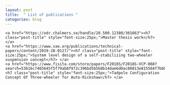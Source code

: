 ```yaml
---
layout: post
title:  " List of publications "
categories: blog
---
```


<div class="contents">

    <a href="https://odr.chalmers.se/handle/20.500.12380/301663"><h7 class="post-title" style="font-size:25px;">Master thesis work</h7> </a>
    <a href="https://www.sae.org/publications/technical-papers/content/2019-28-0127/"><h7 class="post-title" style="font-size:25px;">System level design of a self-stabilizing two-wheeler suspension concept</h7> </a>
    <a href="https://www.fisita.com/store/papers/F2018S/F2018S-VCP-060?search=53616c7465645f5f79ab8f972c396bd5b5b8b14dae6d0ac80813e815564f7bbbdd07d1594a4d888ba5f5b6ddfa5b68cb6964b520ef5d730fc9cdbdb1e971f279652efb323e6822a30095c3bf1a991a8d48049f0fd1845619d0901d0f174596"><h7 class="post-title" style="font-size:25px;">Tadpole Configuration Concept Of Three-wheeler for Auto-Rickshaw</h7> </a>

</div>
